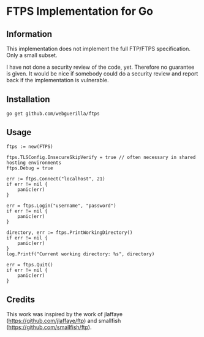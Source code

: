# FTPS Implementation for Go

## Information
This implementation does not implement the full FTP/FTPS specification. Only a small subset.

I have not done a security review of the code, yet. Therefore no guarantee is given. It would be nice if somebody could do a security review and report back if the implementation is vulnerable.

## Installation
	go get github.com/webguerilla/ftps

## Usage
	ftps := new(FTPS)

	ftps.TLSConfig.InsecureSkipVerify = true // often necessary in shared hosting environments
	ftps.Debug = true

	err := ftps.Connect("localhost", 21)
	if err != nil {
		panic(err)
	}

	err = ftps.Login("username", "password")
	if err != nil {
		panic(err)
	}

	directory, err := ftps.PrintWorkingDirectory()
	if err != nil {
		panic(err)
	}
	log.Printf("Current working directory: %s", directory)

	err = ftps.Quit()
	if err != nil {
		panic(err)
	}

## Credits
This work was inspired by the work of jlaffaye (https://github.com/jlaffaye/ftp) and smallfish (https://github.com/smallfish/ftp).
